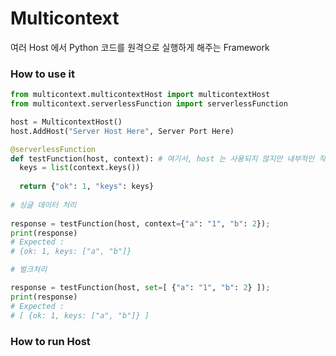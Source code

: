 # Multicontext
여러 Host 에서 Python 코드를 원격으로 실행하게 해주는 Framework

### How to use it
~~~~python
from multicontext.multicontextHost import multicontextHost
from multicontext.serverlessFunction import serverlessFunction

host = MulticontextHost()
host.AddHost("Server Host Here", Server Port Here)

@serverlessFunction
def testFunction(host, context): # 여기서, host 는 사용되지 않지만 내부적인 작동을 위해 함수선언에 추가되어야 합니다.
  keys = list(context.keys())
  
  return {"ok": 1, "keys": keys}
 
# 싱글 데이터 처리
  
response = testFunction(host, context={"a": "1", "b": 2});
print(response)
# Expected :
# {ok: 1, keys: ["a", "b"]}

# 벌크처리

response = testFunction(host, set=[ {"a": "1", "b": 2} ]);
print(response)
# Expected :
# [ {ok: 1, keys: ["a", "b"]} ]

~~~~

### How to run Host
